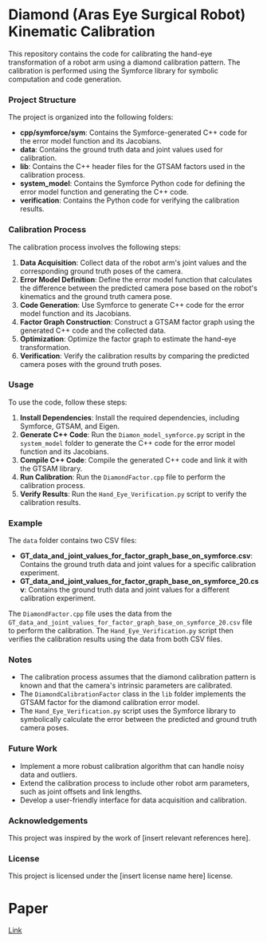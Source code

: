 # Diamond (Aras Eye Surgical Robot) Kinematic Calibration

This repository contains the code for calibrating the hand-eye transformation of a robot arm using a diamond calibration pattern. The calibration is performed using the Symforce library for symbolic computation and code generation.

### Project Structure

The project is organized into the following folders:

- **cpp/symforce/sym**: Contains the Symforce-generated C++ code for the error model function and its Jacobians.
- **data**: Contains the ground truth data and joint values used for calibration.
- **lib**: Contains the C++ header files for the GTSAM factors used in the calibration process.
- **system_model**: Contains the Symforce Python code for defining the error model function and generating the C++ code.
- **verification**: Contains the Python code for verifying the calibration results.

### Calibration Process

The calibration process involves the following steps:

1. **Data Acquisition**: Collect data of the robot arm's joint values and the corresponding ground truth poses of the camera.
2. **Error Model Definition**: Define the error model function that calculates the difference between the predicted camera pose based on the robot's kinematics and the ground truth camera pose.
3. **Code Generation**: Use Symforce to generate C++ code for the error model function and its Jacobians.
4. **Factor Graph Construction**: Construct a GTSAM factor graph using the generated C++ code and the collected data.
5. **Optimization**: Optimize the factor graph to estimate the hand-eye transformation.
6. **Verification**: Verify the calibration results by comparing the predicted camera poses with the ground truth poses.

### Usage

To use the code, follow these steps:

1. **Install Dependencies**: Install the required dependencies, including Symforce, GTSAM, and Eigen.
2. **Generate C++ Code**: Run the `Diamon_model_symforce.py` script in the `system_model` folder to generate the C++ code for the error model function and its Jacobians.
3. **Compile C++ Code**: Compile the generated C++ code and link it with the GTSAM library.
4. **Run Calibration**: Run the `DiamondFactor.cpp` file to perform the calibration process.
5. **Verify Results**: Run the `Hand_Eye_Verification.py` script to verify the calibration results.

### Example

The `data` folder contains two CSV files:

- **GT_data_and_joint_values_for_factor_graph_base_on_symforce.csv**: Contains the ground truth data and joint values for a specific calibration experiment.
- **GT_data_and_joint_values_for_factor_graph_base_on_symforce_20.csv**: Contains the ground truth data and joint values for a different calibration experiment.

The `DiamondFactor.cpp` file uses the data from the `GT_data_and_joint_values_for_factor_graph_base_on_symforce_20.csv` file to perform the calibration. The `Hand_Eye_Verification.py` script then verifies the calibration results using the data from both CSV files.

### Notes

- The calibration process assumes that the diamond calibration pattern is known and that the camera's intrinsic parameters are calibrated.
- The `DiamondCalibrationFactor` class in the `lib` folder implements the GTSAM factor for the diamond calibration error model.
- The `Hand_Eye_Verification.py` script uses the Symforce library to symbolically calculate the error between the predicted and ground truth camera poses.

### Future Work

- Implement a more robust calibration algorithm that can handle noisy data and outliers.
- Extend the calibration process to include other robot arm parameters, such as joint offsets and link lengths.
- Develop a user-friendly interface for data acquisition and calibration.

### Acknowledgements

This project was inspired by the work of [insert relevant references here].

### License

This project is licensed under the [insert license name here] license.
# Paper
[Link](https://drive.google.com/file/d/1xQ3zcgaOW9Up-gMPBI9qiqMDW6Fq9o3l/view?usp=sharing)
